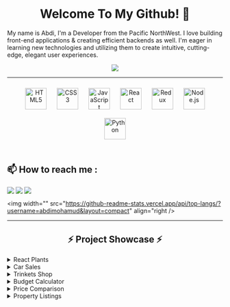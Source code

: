 
# <div align="center"> Welcome To My Github! 👋

My name is  Abdi, I'm a Developer from the Pacific NorthWest. I love building front-end applications & creating efficient backends as well. I'm eager in learning new technologies and utilizing them to create intuitive, cutting-edge, elegant user experiences.
 
  

<div align="center">
<img src="https://abdimohamud.codes/images/avi.svg" align="center" height="" width="" />
</div>  
 
----
<div align="center">  
<img style="margin: 10px" src="https://profilinator.rishav.dev/skills-assets/html5-original-wordmark.svg" alt="HTML5" height="50" />  
<img style="margin: 10px" src="https://profilinator.rishav.dev/skills-assets/css3-original-wordmark.svg" alt="CSS3" height="50" />  
<img style="margin: 10px" src="https://profilinator.rishav.dev/skills-assets/javascript-original.svg" alt="JavaScript" height="50" />  
<img style="margin: 10px" src="https://profilinator.rishav.dev/skills-assets/react-original-wordmark.svg" alt="React" height="50" />  
<img style="margin: 10px" src="https://profilinator.rishav.dev/skills-assets/redux-original.svg" alt="Redux" height="50" />  
<img style="margin: 10px" src="https://profilinator.rishav.dev/skills-assets/nodejs-original-wordmark.svg" alt="Node.js" height="50" />  
<img style="margin: 10px" src="https://profilinator.rishav.dev/skills-assets/python-original.svg" alt="Python" height="50" />  
</div>
<br /> 


## :mailbox: How to reach me : 
[<img target="_blank" src="https://img.icons8.com/bubbles/50/000000/mailbox-closed-flag-up.png" align="center"/>](mailto:mohamud.abdinajib@outlook.com)
[<img target="_blank" src="https://img.icons8.com/bubbles/50/000000/linkedin.png" align="center"/>](https://www.linkedin.com/in/abdinajib-mohamud/)
[<img target="_blank" src="https://img.icons8.com/bubbles/50/000000/twitter.png" align="center"/>](https://www.twitter.com/nopocketchange/)





<img width="" src="https://github-readme-stats.vercel.app/api/top-langs/?username=abdimohamud&layout=compact" align="right />



----

## <div align="center"> :zap: Project Showcase :zap:

<details><summary>React Plants</summary>
<p>

#  React Plants 🌿

This is an app that has a list of plants fetched from a local server using a class components while also using custom hooks. The user is able to add plants to a shopping cart, search by plants via a filter, navigate to a checkout page, and use a form to fill in their information and receive a message on success.

![Alt Text](https://abdimohamud.codes/images/react-plants.gif)

## Demo Link
https://plant-store-d13e3.web.app/
## Repo Link
https://github.com/abdimohamud/React-Plants
</p>
</details>



<details><summary>Car Sales</summary>
<p>



# Car Sales

This is an application that implements React-Redux as a state management system for the data used. The user can add and remove additional features of a car and the total costs updates as well.

![Alt Text](https://abdimohamud.codes/images/car-sales-demo.gif)

## Demo Link
https://car-sales-6n3iiyx5y.vercel.app/
## Repo Link
https://github.com/abdimohamud/Car-Sales
</p>
</details>

<details><summary>Trinkets Shop</summary>
<p>



# Trinkets Shop

This application fetches data from a json server, allowing the user to add items to a shopping cart, modify the cart, checkout with a form, and recieve a success message on submit with their order. The user can also add and remove items from the shop.

![Alt Text](https://abdimohamud.codes/images/trinkets.gif)

## Demo Link
 https://trinketshop.netlify.app/
## Backend API Documentation  
https://documenter.getpostman.com/view/12353296/TVeqc7He
## Repo Link
https://github.com/abdimohamud/trinkets-shopping-cart


</p>
</details>

<details><summary>Budget Calculator</summary>
<p>



# Budget Calculator

This is an Angular application that uses Angular Forms / TypeScript that displays dialogs (modals) and component interaction with the users input along with a designed User Interface. The user can create, update, and remove ammounts from expenses and income with the total displaying at the top.

![Alt Text](https://abdimohamud.codes/images/budget-calculator.gif)

## Demo Link
 https://budget-calculator-git-main.abdimohamud.vercel.app/
## Repo Link
https://github.com/abdimohamud/Budget-Calculator


</p>
</details>
<details><summary>Price Comparison</summary>
<p>

# Price-Comparison
An HTML/CSS/SVG layout of 3 different product plans that have animations as well
![](https://abdimohamud.codes/images/price-comparison.gif)
## Demo Link:
https://price-comparison-chart.netlify.app/
## Repo Link
https://github.com/abdimohamud/Price-Comparision
</p>
</details>
<details><summary>Property Listings</summary>
<p>
 # Property Listings
This is an React JS application that displays private properties listed for sale in the United Kingdom with the ability to sort the listings by price, postcode, and order of pricing. The user is able to browse through the listing, read the description, and also see a Google Image street view of the precise location..
![](https://abdimohamud.codes/images/property-listings.gif)
## Demo Link
 https://property-listings.vercel.app/
## Repo Link
https://github.com/abdimohamud/Property-Listings 
 </p>
</details>



<!--
**abdimohamud/abdimohamud** is a ✨ _special_ ✨ repository because its `README.md` (this file) appears on your GitHub profile.

Here are some ideas to get you started:

- 🔭 I’m currently working on ...
- 🌱 I’m currently learning ...
- 👯 I’m looking to collaborate on ...
- 🤔 I’m looking for help with ...
- 💬 Ask me about ...
- 📫 How to reach me: ...
- 😄 Pronouns: ...
- ⚡ Fun fact: ...
-->
